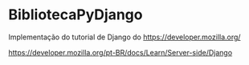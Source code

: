 # BibliotecaPyDjango
Implementação do tutorial de Django do https://developer.mozilla.org/

https://developer.mozilla.org/pt-BR/docs/Learn/Server-side/Django
